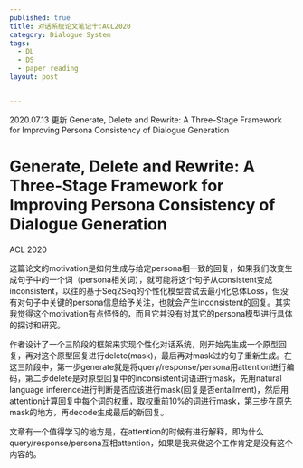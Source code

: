 ```yaml
---
published: true
title: 对话系统论文笔记十:ACL2020
category: Dialogue System
tags: 
  - DL
  - DS
  - paper reading
layout: post


---
```


2020.07.13 更新 Generate, Delete and Rewrite: A Three-Stage Framework for Improving Persona Consistency of Dialogue Generation

# Generate, Delete and Rewrite: A Three-Stage Framework for Improving Persona Consistency of Dialogue Generation

ACL 2020

这篇论文的motivation是如何生成与给定persona相一致的回复，如果我们改变生成句子中的一个词（persona相关词），就可能将这个句子从consistent变成inconsistent，以往的基于Seq2Seq的个性化模型尝试去最小化总体Loss，但没有对句子中关键的persona信息给予关注，也就会产生inconsistent的回复。其实我觉得这个motivation有点怪怪的，而且它并没有对其它的persona模型进行具体的探讨和研究。

作者设计了一个三阶段的框架来实现个性化对话系统，刚开始先生成一个原型回复，再对这个原型回复进行delete(mask)，最后再对mask过的句子重新生成。在这三阶段中，第一步generate就是将query/response/persona用attention进行编码，第二步delete是对原型回复中的inconsistent词语进行mask，先用natural language inference进行判断是否应该进行mask(回复是否entailment)，然后用attention计算回复中每个词的权重，取权重前10%的词进行mask，第三步在原先mask的地方，再decode生成最后的新回复。

文章有一个值得学习的地方是，在attention的时候有进行解释，即为什么query/response/persona互相attention，如果是我来做这个工作肯定是没有这个内容的。
